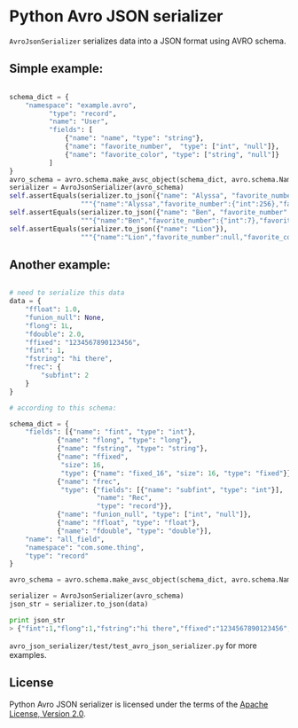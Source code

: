 Python Avro JSON serializer
================

`AvroJsonSerializer` serializes data into a JSON format using AVRO schema.

## Simple example:

```python

schema_dict = {
    "namespace": "example.avro",
          "type": "record",
          "name": "User",
          "fields": [
              {"name": "name", "type": "string"},
              {"name": "favorite_number",  "type": ["int", "null"]},
              {"name": "favorite_color", "type": ["string", "null"]}
          ]
}
avro_schema = avro.schema.make_avsc_object(schema_dict, avro.schema.Names())
serializer = AvroJsonSerializer(avro_schema)
self.assertEquals(serializer.to_json({"name": "Alyssa", "favorite_number": 256}),
                  """{"name":"Alyssa","favorite_number":{"int":256},"favorite_color":null}""")
self.assertEquals(serializer.to_json({"name": "Ben", "favorite_number": 7, "favorite_color": "red"}),
                  """{"name":"Ben","favorite_number":{"int":7},"favorite_color":{"string":"red"}}""")
self.assertEquals(serializer.to_json({"name": "Lion"}),
                  """{"name":"Lion","favorite_number":null,"favorite_color":null}""")
```

## Another example:

```python

# need to serialize this data
data = {
    "ffloat": 1.0,
    "funion_null": None,
    "flong": 1L,
    "fdouble": 2.0,
    "ffixed": "1234567890123456",
    "fint": 1,
    "fstring": "hi there",
    "frec": {
        "subfint": 2
    }
}

# according to this schema:

schema_dict = {
    "fields": [{"name": "fint", "type": "int"},
            {"name": "flong", "type": "long"},
            {"name": "fstring", "type": "string"},
            {"name": "ffixed",
             "size": 16,
             "type": {"name": "fixed_16", "size": 16, "type": "fixed"}},
            {"name": "frec",
             "type": {"fields": [{"name": "subfint", "type": "int"}],
                      "name": "Rec",
                      "type": "record"}},
            {"name": "funion_null", "type": ["int", "null"]},
            {"name": "ffloat", "type": "float"},
            {"name": "fdouble", "type": "double"}],
    "name": "all_field",
    "namespace": "com.some.thing",
    "type": "record"
}

avro_schema = avro.schema.make_avsc_object(schema_dict, avro.schema.Names())

serializer = AvroJsonSerializer(avro_schema)
json_str = serializer.to_json(data)

print json_str
> {"fint":1,"flong":1,"fstring":"hi there","ffixed":"1234567890123456","frec":{"subfint":2},"funion_null":null,"ffloat":1.0,"fdouble":2.0}

```

`avro_json_serializer/test/test_avro_json_serializer.py` for more examples.


## License

Python Avro JSON serializer is licensed under the terms of the [Apache License, Version 2.0](http://www.apache.org/licenses/LICENSE-2.0).